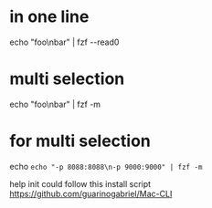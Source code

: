
# in one line
echo "foo\nbar" | fzf --read0

# multi selection
echo "foo\nbar" | fzf -m 

# for multi selection
echo `echo "-p 8088:8088\n-p 9000:9000" | fzf -m` 




help init could follow this install script  https://github.com/guarinogabriel/Mac-CLI
